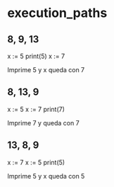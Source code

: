 # execution_paths

## 8, 9, 13
x := 5
print(5)
x := 7

Imprime 5 y x queda con 7


## 8, 13, 9
x := 5
x := 7
print(7)

Imprime 7 y queda con 7


## 13, 8, 9
x := 7
x := 5
print(5)

Imprime 5 y x queda con 5
